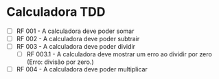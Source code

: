 # Calculadora TDD

- [ ] RF 001 - A calculadora deve poder somar
- [ ] RF 002 - A calculadora deve poder subtrair
- [ ] RF 003 - A calculadora deve poder dividir
    - [ ] RF 003.1 - A calculadora deve mostrar um erro ao dividir por zero (Erro: divisão por zero.)
- [ ] RF 004 - A calculadora deve poder multiplicar
